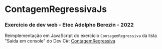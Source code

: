# ContagemRegressivaJs
### Exercício de dev web - Etec Adolpho Berezin - 2022

Reimplementação em JavaScript do exercício `ContagemRegressiva` da lista "Saída em console" do Dev C#: [ContagemRegressiva](https://github.com/ermogenes/aulas-programacao-csharp/blob/master/exercises/saida.md#exerc%C3%ADcio-contagemregressiva)
